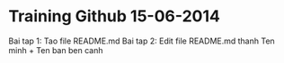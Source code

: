 Training Github 15-06-2014
============================

Bai tap 1:
Tao file README.md
Bai tap 2:
Edit file README.md thanh Ten minh + Ten ban ben canh
